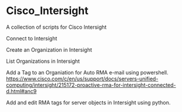 # Cisco_Intersight
A collection of scripts for Cisco Intersight

Connect to Intersight

Create an Organization in Intersight

List Organizations in Intersight

Add a Tag to an Organiation for Auto RMA e-mail using powershell. https://www.cisco.com/c/en/us/support/docs/servers-unified-computing/intersight/215172-proactive-rma-for-intersight-connected-d.html#anc9

Add and edit RMA tags for server objects in Intersight using python.
